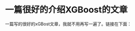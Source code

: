 # 一篇很好的介绍XGBoost的文章
一篇写的很好的xGBost文章，我就不用再写一遍了。链接在下面：

[](http://blog.csdn.net/a819825294/article/details/51206410)
